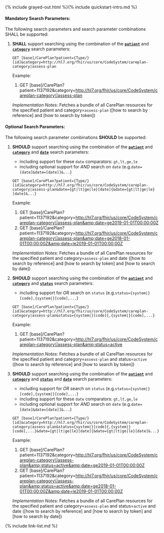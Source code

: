 {% include grayed-out.html %}{% include quickstart-intro.md %}

#### Mandatory Search Parameters:

The following search parameters and search parameter combinations SHALL be supported:

1. **SHALL** support searching using the combination of the **[`patient`](SearchParameter-us-core-careplan-patient.html)** and **[`category`](SearchParameter-us-core-careplan-category.html)** search parameters:

    `GET [base]/CarePlan?patient={Type/}[id]&category=http://hl7.org/fhir/us/core/CodeSystem/careplan-category|assess-plan`

    Example:
    
      1. GET [base]/CarePlan?patient=1137192&amp;category=http://hl7.org/fhir/us/core/CodeSystem/careplan-category\|assess-plan

    *Implementation Notes:* Fetches a bundle of all CarePlan resources for the specified patient and category=`assess-plan` ([how to search by reference] and [how to search by token])


#### Optional Search Parameters:

The following search parameter combinations **SHOULD** be supported:

1. **SHOULD** support searching using the combination of the **[`patient`](SearchParameter-us-core-careplan-patient.html)** and **[`category`](SearchParameter-us-core-careplan-category.html)** and **[`date`](SearchParameter-us-core-careplan-date.html)** search parameters:
    - including support for these `date` comparators: `gt,lt,ge,le`
    - including optional support for *AND* search on `date` (e.g.`date=[date]&date=[date]]&...`)

    `GET [base]/CarePlan?patient={Type/}[id]&category=http://hl7.org/fhir/us/core/CodeSystem/careplan-category|assess-plan&date={gt|lt|ge|le}[date]{&date={gt|lt|ge|le}[date]&...}`

    Example:
    
      1. GET [base]/CarePlan?patient=1137192&amp;category=http://hl7.org/fhir/us/core/CodeSystem/careplan-category\|assess-plan&amp;date=ge2019-01-01T00:00:00Z
      1. GET [base]/CarePlan?patient=1137192&amp;category=http://hl7.org/fhir/us/core/CodeSystem/careplan-category\|assess-plan&amp;date=ge2018-01-01T00:00:00Z&amp;date=le2019-01-01T00:00:00Z

    *Implementation Notes:* Fetches a bundle of all CarePlan resources for the specified patient and category=`assess-plan` and date ([how to search by reference] and [how to search by token] and [how to search by date])

1. **SHOULD** support searching using the combination of the **[`patient`](SearchParameter-us-core-careplan-patient.html)** and **[`category`](SearchParameter-us-core-careplan-category.html)** and **[`status`](SearchParameter-us-core-careplan-status.html)** search parameters:
    - including support for *OR* search on `status` (e.g.`status={system|}[code],{system|}[code],...`)

    `GET [base]/CarePlan?patient={Type/}[id]&category=http://hl7.org/fhir/us/core/CodeSystem/careplan-category|assess-plan&status={system|}[code]{,{system|}[code],...}`

    Example:
    
      1. GET [base]/CarePlan?patient=1137192&amp;category=http://hl7.org/fhir/us/core/CodeSystem/careplan-category\|assess-plan&amp;status=active

    *Implementation Notes:* Fetches a bundle of all CarePlan resources for the specified patient and category=`assess-plan` and status=`active` ([how to search by reference] and [how to search by token])

1. **SHOULD** support searching using the combination of the **[`patient`](SearchParameter-us-core-careplan-patient.html)** and **[`category`](SearchParameter-us-core-careplan-category.html)** and **[`status`](SearchParameter-us-core-careplan-status.html)** and **[`date`](SearchParameter-us-core-careplan-date.html)** search parameters:
    - including support for *OR* search on `status` (e.g.`status={system|}[code],{system|}[code],...`)
    - including support for these `date` comparators: `gt,lt,ge,le`
    - including optional support for *AND* search on `date` (e.g.`date=[date]&date=[date]]&...`)

    `GET [base]/CarePlan?patient={Type/}[id]&category=http://hl7.org/fhir/us/core/CodeSystem/careplan-category|assess-plan&status={system|}[code]{,{system|}[code],...}&date={gt|lt|ge|le}[date]{&date={gt|lt|ge|le}[date]&...}`

    Example:
    
      1. GET [base]/CarePlan?patient=1137192&amp;category=http://hl7.org/fhir/us/core/CodeSystem/careplan-category\|assess-plan&amp;status=active&amp;date=ge2019-01-01T00:00:00Z
      1. GET [base]/CarePlan?patient=1137192&amp;category=http://hl7.org/fhir/us/core/CodeSystem/careplan-category\|assess-plan&amp;status=active&amp;date=ge2018-01-01T00:00:00Z&amp;date=le2019-01-01T00:00:00Z

    *Implementation Notes:* Fetches a bundle of all CarePlan resources for the specified patient and category=`assess-plan` and status=`active` and date ([how to search by reference] and [how to search by token] and [how to search by date])



{% include link-list.md %}
</div><!-- grayed-out -->